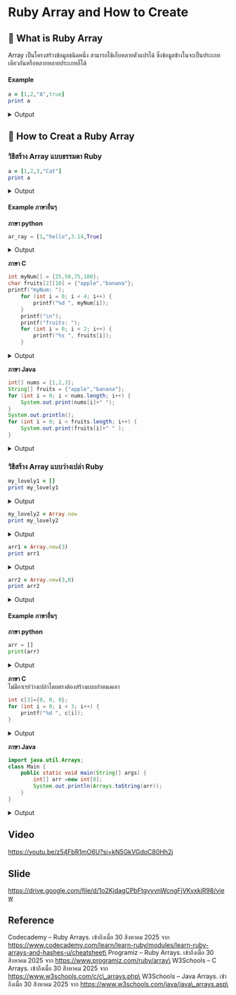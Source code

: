 # Ruby Array and How to Create

## 📌 What is Ruby Array

Array เป็นโครงสร้างข้อมูลชนิดหนึ่ง สามารถใช้เก็บหลายตัวแปรได้ ซึ่งข้อมูลข้างในจะเป็นประเภทเดียวกันหรือหลากหลายประเภทก็ได้

#### Example

```ruby
a = [1,2,"A",true]
print a
```

<details>

<summary>Output</summary>

\[1, 2, "A", true]

</details>

## 📌 How to Creat a Ruby Array

### วิธีสร้าง Array แบบธรรมดา Ruby

```ruby
a = [1,2,3,"Cat"]
print a
```

<details>

<summary>Output</summary>

\[1, 2, 3, "Cat"]

</details>

#### Example ภาษาอื่นๆ

**ภาษา python**

```python
ar_ray = [1,"hello",3.14,True]
```

<details>

<summary>Output</summary>

\[1,"hello",3.14,True]

</details>

**ภาษา C**

```c
int myNum[] = {25,50,75,100};
char fruits[2][10] = {"apple","banana"};
printf("myNum: ");
    for (int i = 0; i < 4; i++) {
        printf("%d ", myNum[i]);
    }
    printf("\n");
    printf("fruits: ");
    for (int i = 0; i < 2; i++) {
        printf("%s ", fruits[i]);
    }
```

<details>

<summary>Output</summary>

myNum: 25 50 75 100\
fruits: apple banana

</details>

**ภาษา Java**

```java
int[] nums = {1,2,3};
String[] fruits = {"apple","banana"};
for (int i = 0; i < nums.length; i++) {
    System.out.print(nums[i]+" ");
}
System.out.println();
for (int i = 0; i < fruits.length; i++) {
    System.out.print(fruits[i]+" " );
}

```

<details>

<summary>Output</summary>

1 2 3\
apple banana

</details>

### วิธีสร้าง Array แบบว่างเปล่า Ruby

```ruby
my_lovely1 = []
print my_lovely1
```

<details>

<summary>Output</summary>

\[]

</details>

```ruby
my_lovely2 = Array.new
print my_lovely2
```

<details>

<summary>Output</summary>

\[]

</details>

```ruby
arr1 = Array.new(3)
print arr1
```

<details>

<summary>Output</summary>

\[nil,nil,nil]

</details>

```ruby
arr2 = Array.new(3,0)
print arr2
```

<details>

<summary>Output</summary>

\[0,0,0]

</details>

#### Example ภาษาอื่นๆ

**ภาษา python**

```python
arr = []
print(arr)
```

<details>

<summary>Output</summary>

\[]

</details>

**ภาษา C**\
ไม่มีอาเรย์ว่างเปล่าโดยตรงต้องสร้างแบบกำหนดเอา

```c
int c[3]={0, 0, 0};
for (int i = 0; i < 3; i++) {
    printf("%d ", c[i]);
}
```

<details>

<summary>Output</summary>

0,0,0

</details>

**ภาษา Java**

```java
import java.util.Arrays;
class Main {
    public static void main(String[] args) {
        int[] arr =new int[0];
        System.out.println(Arrays.toString(arr));
    }
}
```

<details>

<summary>Output</summary>

\[]

</details>

## Video

https://youtu.be/z54FbR1mO6U?si=kN5GkVGdoC80Hh2j

## Slide

https://drive.google.com/file/d/1o2KjdagCPbFtgvyvnWcngFjVKvxkiR98/view

## Reference

Codecademy – Ruby Arrays. เข้าถึงเมื่อ 30 สิงหาคม 2025 จาก https://www.codecademy.com/learn/learn-ruby/modules/learn-ruby-arrays-and-hashes-u/cheatsheet\
Programiz – Ruby Arrays. เข้าถึงเมื่อ 30 สิงหาคม 2025 จาก https://www.programiz.com/ruby/array\
W3Schools – C Arrays. เข้าถึงเมื่อ 30 สิงหาคม 2025 จาก https://www.w3schools.com/c/c\_arrays.php\
W3Schools – Java Arrays. เข้าถึงเมื่อ 30 สิงหาคม 2025 จาก https://www.w3schools.com/java/java\_arrays.asp\
